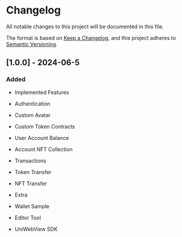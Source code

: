 # Changelog

All notable changes to this project will be documented in this file.

The format is based on [Keep a Changelog](https://keepachangelog.com/en/1.1.0/),
and this project adheres to [Semantic Versioning](https://semver.org/spec/v2.0.0.html).

## [1.0.0] - 2024-06-5
### Added 

- Implemented Features
 - Authentication
 - Custom Avatar
 - Custom Token Contracts
 - User Account Balance
 - Account NFT Collection
 - Transactions
  - Token Transfer
  - NFT Transfer

- Extra
 - Wallet Sample
 - Editor Tool
 - UniWebView SDK
